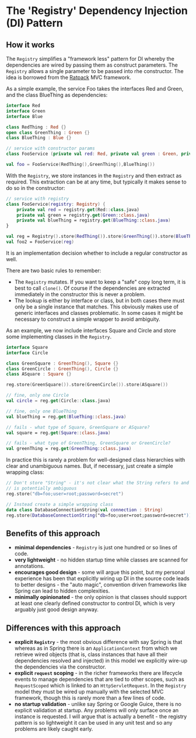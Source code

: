 # The 'Registry' Dependency Injection (DI) Pattern 

## How it works

The `Registry` simplifies a "framework less" pattern for DI whereby the dependencies 
are wired by passing them as construct parameters. The `Registry` allows a single 
parameter to be passed into rhe constructor. The idea is borrowed from the 
[Ratpack](https://ratpack.io/) MVC framework. 

As a simple example, the service Foo takes the interfaces Red and Green, and the class 
BlueThing as dependencies: 

```kotlin
interface Red
interface Green
interface Blue

class RedThing : Red {}
open class GreenThing : Green {}
class BlueThing : Blue {}

// service with constructor params 
class FooService (private val red: Red, private val green : Green, private val blueThing: BlueThing) {}

val foo = FooService(RedThing(),GreenThing(),BlueThing())
```

With the `Registry`, we store instances in the `Registry` and then extract as required. This 
extraction can be at any time, but typically it makes sense to do so in the constructor:

```kotlin
// service with registry 
class FooService(registry: Registry) {
    private val red = registry.get(Red::class.java)
    private val green = registry.get(Green::class.java)
    private val blueThing = registry.get(BlueThing::class.java)
}

val reg = Registry().store(RedThing()).store(GreenThing()).store(BlueThing())
val foo2 = FooService(reg)
```

It is an implementation decision whether to include a regular constructor as well. 

There are two basic rules to remember:
* The `Registry` mutates. If you want to keep a "safe" copy long term, it is best to 
  call `clone()`. Of course if the dependencies are extracted immediately in the constructor 
  this is never a problem.   
* The lookup is either by interface or class, but in both cases there must only be a 
  single instance that matches. This obviously makes use of generic interfaces and 
  classes problematic. In some cases it might be necessary to construct a simple 
  wrapper to avoid ambiguity.
  
As an example, we now include interfaces Square and Circle and store some implementing
classes in the `Registry`.

```kotlin
interface Square
interface Circle

class GreenSquare : GreenThing(), Square {}
class GreenCircle : GreenThing(), Circle {}
class ASquare : Square {}

reg.store(GreenSquare()).store(GreenCircle()).store(ASquare())

// fine, only one Circle
val circle = reg.get(Circle::class.java)

// fine, only one BlueThing
val blueThing = reg.get(BlueThing::class.java)

// fails - what type of Square, GreenSquare or ASquare?
val square = reg.get(Square::class.java)

// fails - what type of GreenThing, GreenSquare or GreenCircle?  
val greenThing = reg.get(GreenThing::class.java)
```

In practice this is rarely a problem for well-designed class hierarchies with clear
and unambiguous names. But, if necessary,
just create a simple wrapping class:

```kotlin
// Don't store "String" - it's not clear what the String refers to and 
// is potentially ambiguous  
reg.store("db=foo;user=root;password=secret")

// Instead create a simple wrapping class
data class DatabaseConnectionString(val connection : String)
reg.store(DatabaseConnectionString("db=foo;user=root;password=secret"))
```

## Benefits of this approach 

* **minimal dependencies** - `Registry` is just one hundred or so lines of code.
* **very lightweight** - no hidden startup time while classes are scanned for annotations.
* **encourages good design** - some will argue this point, but my personal experience has been 
  that explicitly wiring up DI in the source code leads to better designs - the "auto magic", 
  convention driven frameworks like Spring can lead to hidden complexities.
* **minimally opinionated** - the only opinion is that classes should support 
  at least one clearly defined constructor to control DI, which is very arguably just good
  design anyway.
  
## Differences with this approach 

* **explicit `Registry`** - the most obvious difference with say Spring is that 
  whereas as in Spring there is an `ApplicationContext` from which we retrieve 
  wired objects (that is, class instances that have all their dependencies resolved and
  injected) in this model we explicitly wire-up the dependencies via the constructor. 
* **explicit `request` scoping** - in the richer frameworks there are lifecycle events to 
  manage dependencies that are tied to other scopes, such as `RequestScoped` which is linked 
  to an `HttpServletRequest`. In the `Registry` model they must be wired up manually with the selected MVC 
  framework, though this is rarely more than a few lines of code.
* **no startup validation** - unlike say Spring or Google Guice, there is no explicit validation at 
  startup. Any problems will only surface once an instance is requested. I will argue that 
  is actually a benefit - the registry pattern is so lightweight it can be used in any unit 
  test and so any problems are likely caught early. 
  
